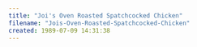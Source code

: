 ```yaml
---
title: "Joi's Oven Roasted Spatchcocked Chicken"
filename: "Jois-Oven-Roasted-Spatchcocked-Chicken"
created: 1989-07-09 14:31:38
---
```

